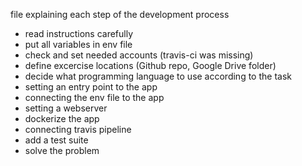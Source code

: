 file explaining each step of the development process

* read instructions carefully
* put all variables in env file
* check and set needed accounts (travis-ci was missing)
* define excercise locations (Github repo, Google Drive folder)
* decide what programming language to use according to the task
* setting an entry point to the app
* connecting the env file to the app 
* setting a webserver
* dockerize the app
* connecting travis pipeline
* add a test suite
* solve the problem


